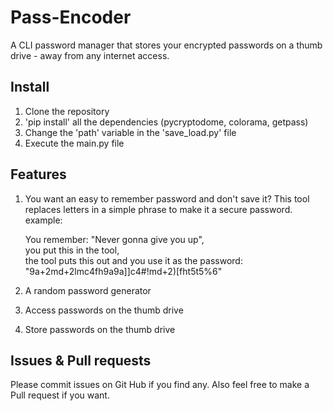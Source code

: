 # Pass-Encoder
A CLI password manager that stores your encrypted passwords on a thumb drive - away from any internet access.

## Install
1. Clone the repository
2. 'pip install' all the dependencies (pycryptodome, colorama, getpass)
3. Change the 'path' variable in the 'save_load.py' file
4. Execute the main.py file

## Features
1. You want an easy to remember password and don't save it? This tool replaces letters in a simple phrase to make it a secure password. example:  
  
   You remember: "Never gonna give you up",  
   you put this in the tool,  
   the tool puts this out and you use it as the password:  
   "9a+2md+2lmc4fh9a9a]]c4#!md+2)[fht5t5%6"  

2. A random password generator

3. Access passwords on the thumb drive

4. Store passwords on the thumb drive
## Issues & Pull requests
Please commit issues on Git Hub if you find any. Also feel free to make a Pull request if you want.